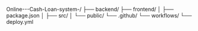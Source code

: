 Online---Cash-Loan-system-/
├── backend/
├── frontend/
│   ├── package.json
│   ├── src/
│   └── public/
└── .github/
    └── workflows/
        └── deploy.yml
